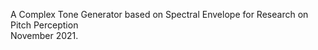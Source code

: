 A Complex Tone Generator based on Spectral Envelope for Research on Pitch Perception <br/>
November 2021.